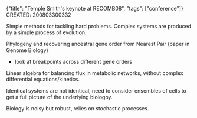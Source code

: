 {"title": "Temple Smith's keynote at RECOMB08", "tags": ["conference"]}
CREATED: 200803300332

Simple methods for tackling hard problems. Complex systems are produced by a simple process of evolution.

Phylogeny and recovering ancestral gene order from Nearest Pair (paper in Genome Biology)
* look at breakpoints across different gene orders

Linear algebra for balancing flux in metabolic networks, without complex differential equations/kinetics.

Identical systems are not identical, need to consider ensembles of cells to get a full picture of the underlying biologoy.

Biology is noisy but robust, relies on stochastic processes.
